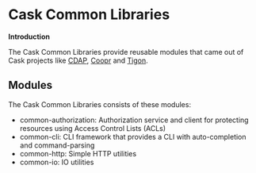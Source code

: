 # Cask Common Libraries

**Introduction**

The Cask Common Libraries provide reusable modules that came out of Cask projects
like [CDAP](https://github.com/caskdata/cdap), [Coopr](https://github.com/caskdata/coopr) and [Tigon](https://github.com/caskdata/tigon).

## Modules

The Cask Common Libraries consists of these modules:
* common-authorization: Authorization service and client for protecting resources using Access Control Lists (ACLs)
* common-cli: CLI framework that provides a CLI with auto-completion and command-parsing
* common-http: Simple HTTP utilities
* common-io: IO utilities

